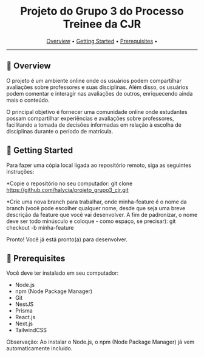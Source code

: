 <div align="center">
    
  # Projeto do Grupo 3 do Processo Treinee da CJR
  
  [Overview](#overview) •
  [Getting Started](#getting-started) •
  [Prerequisites](#prerequisites) •
  
  </div>
  
  ---

 <h2 id="overview">🎯 Overview</h2>

  O projeto é um ambiente online onde os usuários podem compartilhar avaliações sobre professores e suas disciplinas. Além disso, os usuários podem comentar e interagir nas avaliações de outros, enriquecendo ainda mais o conteúdo.

  O principal objetivo é fornecer uma comunidade online onde estudantes possam compartilhar experiências e avaliações sobre professores, facilitando a tomada de decisões informadas em relação à escolha de disciplinas durante o período de matrícula.
  

  <h2 id="getting-started">🚀 Getting Started</h2>
  
  Para fazer uma cópia local ligada ao repositório remoto, siga as seguintes instruções:

  *Copie o repositório no seu computador:
  git clone https://github.com/halycia/projeto_grupo3_cjr.git
  
  *Crie uma nova branch para trabalhar, onde minha-feature é o nome da branch (você pode escolher qualquer nome, desde que seja uma breve descrição da feature que você vai desenvolver. A fim de padronizar, o nome deve ser todo minúsculo e coloque - como espaço, se precisar):
  git checkout -b minha-feature

  Pronto! Você já está pronto(a) para desenvolver.

  
  <h2 id="prerequisites">🚀 Prerequisites</h2>
  
  Você deve ter instalado em seu computador:
  
  - Node.js
  - npm (Node Package Manager)
  - Git
  - NestJS
  - Prisma
  - React.js
  - Next.js
  - TailwindCSS

  Observação: Ao instalar o Node.js, o npm (Node Package Manager) já vem automaticamente incluído.